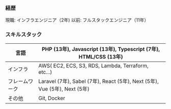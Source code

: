 ### 経歴

現職: インフラエンジニア（2年)
以前: フルスタックエンジニア（11年）

### スキルスタック

| 言語      | PHP (13年), Javascript (13年), Typescript (7年), HTML/CSS (13年)         |
| ------- | -------------------------------------------------------------------- |
| インフラ    | AWS( EC2, ECS, S3, RDS, Lambda, Terraform, etc...)                   |
| フレームワーク | Laravel (7年), Sabel (7年), React (5年), Next (5年), Vue (5年), Next (5年) |
| その他     | Git, Docker                                                          |

